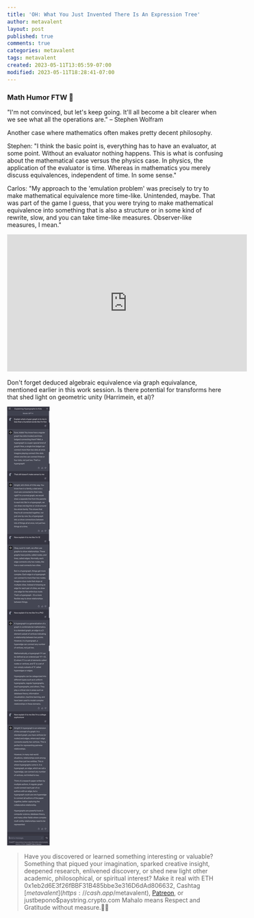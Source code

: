 ```yaml
---
title: 'OH: What You Just Invented There Is An Expression Tree'
author: metavalent
layout: post
published: true
comments: true
categories: metavalent
tags: metavalent
created: 2023-05-11T13:05:59-07:00
modified: 2023-05-11T18:28:41-07:00
---
```


### Math Humor FTW 🤣

"I'm not convinced, but let's keep going. It'll all become a bit clearer when we see what all the operations are." &ndash; Stephen Wolfram

Another case where mathematics often makes pretty decent philosophy.

Stephen: "I think the basic point is, everything has to have an evaluator, at some point. Without an evaluator nothing happens. This is what is confusing about the mathematical case versus the physics case. In physics, the application of the evaluator is time. Whereas in mathematics you merely discuss equivalences, independent of time. In some sense." 

Carlos: "My approach to the 'emulation problem' was precisely to try to make mathematical equivalence more time-like. Unintended, maybe. That was part of the game I guess, that you were trying to make mathematical equivalence into something that is also a structure or in some kind of rewrite, slow, and you can take time-like measures. Observer-like measures, I mean."

<iframe id="ytplayer" type="text/html" width="560" height="320"
  src="https://www.youtube.com/embed/2-V3So3ipms?t=1h45m10s?autoplay=1"
  frameborder="0"></iframe>

Don't forget deduced algebraic equivalence via graph equivalance, mentioned earlier in this work session. Is there potential for transforms here that shed light on geometric unity (Harrimein, et al)?

![Explain It Like I'm Five](/assets/images/a32b8aa3c696e438f894bc03fef4a327.jpg "hypergraphs defined by GPT4")

<p></p>
<p></p>
<p></p>

> Have you discovered or learned something interesting or valuable? Something that piqued your imagination, sparked creative insight, deepened research, enlivened discovery, or shed new light other academic, philosophical, or spiritual interest? Make it real with ETH 0x1eb2d6E3f26fBBF31B485bbe3e316D6dAd806632, Cashtag [$metavalent](https://cash.app/$metavalent), [Patreon](https://patreon.com/metavalent), or justbepono$paystring.crypto.com Mahalo means Respect and Gratitude without measure.🙏🏼
